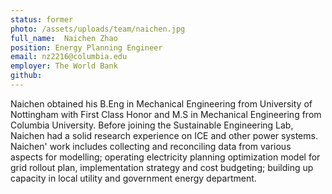 ```yaml
---
status: former
photo: /assets/uploads/team/naichen.jpg
full_name:  Naichen Zhao
position: Energy Planning Engineer
email: nz2216@columbia.edu
employer: The World Bank
github:
---
```

Naichen obtained his B.Eng in Mechanical Engineering from University of Nottingham with First Class Honor and M.S in Mechanical Engineering from Columbia University. Before joining the Sustainable Engineering Lab, Naichen had a solid research experience on ICE and other power systems. Naichen' work includes collecting and reconciling data from various aspects for modelling; operating electricity planning optimization model for grid rollout plan, implementation strategy and cost budgeting; building up capacity in local utility and government energy department.
